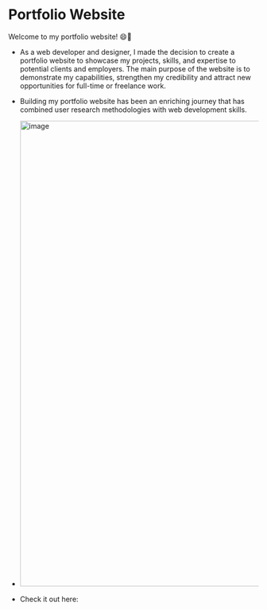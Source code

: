 # Portfolio Website
Welcome to my portfolio website! 😄👋
- As a web developer and designer, I made the decision to create a portfolio website to showcase my projects, skills, and expertise to potential clients and employers. The main purpose of the website is to demonstrate my capabilities, strengthen my credibility and attract new opportunities for full-time or freelance work.
- Building my portfolio website has been an enriching journey that has combined user research methodologies with web development skills.
- <img width="938" alt="image" src="https://github.com/anilk-anusha/myPortfolioWebsite/assets/130001836/04dfed8e-df79-4f5a-95f8-f5a432edfe14">

- Check it out here: 

